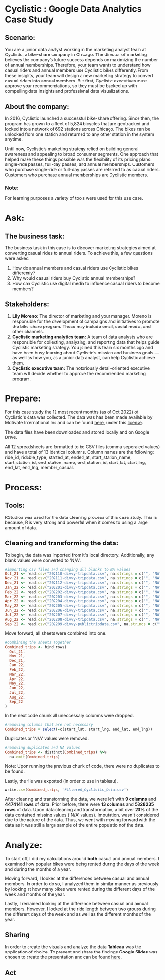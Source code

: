 # Cyclistic : Google Data Analytics Case Study

## Scenario:
You are a junior data analyst working in the marketing analyst team at Cyclistic, a bike-share company in Chicago. The director
of marketing believes the company’s future success depends on maximizing the number of annual memberships. Therefore,
your team wants to understand how casual riders and annual members use Cyclistic bikes differently. From these insights,
your team will design a new marketing strategy to convert casual riders into annual members. But first, Cyclistic executives
must approve your recommendations, so they must be backed up with compelling data insights and professional data
visualizations.

## About the company:
In 2016, Cyclistic launched a successful bike-share offering. Since then, the program has grown to a fleet of 5,824 bicycles that
are geotracked and locked into a network of 692 stations across Chicago. The bikes can be unlocked from one station and
returned to any other station in the system anytime.

Until now, Cyclistic’s marketing strategy relied on building general awareness and appealing to broad consumer segments.
One approach that helped make these things possible was the flexibility of its pricing plans: single-ride passes, full-day passes,
and annual memberships. Customers who purchase single-ride or full-day passes are referred to as casual riders. Customers
who purchase annual memberships are Cyclistic members.

### Note:
For learning purposes a variety of tools were used for this use case.

# Ask:
## The business task:
The business task in this case is to discover marketing strategies aimed at converting casual rides to annual riders. To achieve this, a few questions were asked:
1. How do annual members and casual riders use Cyclistic bikes differently?
2. Why would casual riders buy Cyclistic annual memberships?
3. How can Cyclistic use digital media to influence casual riders to become members?

## Stakeholders:
1. **Lily Moreno**: The director of marketing and your manager. Moreno is responsible for the development of campaigns
and initiatives to promote the bike-share program. These may include email, social media, and other channels.
2. **Cyclistic marketing analytics team:** A team of data analysts who are responsible for collecting, analyzing, and
reporting data that helps guide Cyclistic marketing strategy. You joined this team six months ago and have been busy
learning about Cyclistic’s mission and business goals — as well as how you, as a junior data analyst, can help Cyclistic
achieve them.
3. **Cyclistic executive team:** The notoriously detail-oriented executive team will decide whether to approve the
recommended marketing program.

# Prepare:
For this case study the 12 most recent months (as of Oct 2022) of Cyclistic's data was collected. The data was has been made available by Motivate International Inc and can be found [here](https://divvy-tripdata.s3.amazonaws.com/index.html), under this [license](https://ride.divvybikes.com/data-license-agreement). 

The data files have been downloaded and stored locally and on Google Drive.

All 12 spreadsheets are formatted to be CSV files (comma seperated values) and have a total of 13 identical columns. Column names are the following: ride_id, ridable_type, started_at, ended_at, start_station_name, start_station_id, end_station_name, end_station_id, start_lat, start_lng, end_lat, end_lng, member_casual.

# Process:
## Tools:
RStudios was used for the data cleaning process of this case study. This is because, R is very strong and powerful when it comes to using a large amount of data.

## Cleaning and transforming the data:
To begin, the data was imported from it's local directory. Additionally, any blank values were converted to 'N/A'.

```ruby
#importing csv files and changing all blanks to NA values
Oct_21 <- read.csv("202110-divvy-tripdata.csv", na.strings = c("", "NA"))
Nov_21 <- read.csv("202111-divvy-tripdata.csv", na.strings = c("", "NA"))
Dec_21 <- read.csv("202112-divvy-tripdata.csv", na.strings = c("", "NA"))
Jan_22 <- read.csv("202201-divvy-tripdata.csv", na.strings = c("", "NA"))
Feb_22 <- read.csv("202202-divvy-tripdata.csv", na.strings = c("", "NA"))
Mar_22 <- read.csv("202203-divvy-tripdata.csv", na.strings = c("", "NA"))
Apr_22 <- read.csv("202204-divvy-tripdata.csv", na.strings = c("", "NA"))
May_22 <- read.csv("202205-divvy-tripdata.csv", na.strings = c("", "NA"))
Jun_22 <- read.csv("202206-divvy-tripdata.csv", na.strings = c("", "NA"))
Jul_22 <- read.csv("202207-divvy-tripdata.csv", na.strings = c("", "NA"))
Aug_22 <- read.csv("202208-divvy-tripdata.csv", na.strings = c("", "NA"))
Sep_22 <- read.csv("202209-divvy-publictripdata.csv", na.strings = c("", "NA"))
```
Move forward, all sheets were combined into one.

```ruby
#combining the sheets together
Combined_trips <- bind_rows(
  Oct_21,
  Nov_21,
  Dec_21,
  Jan_22,
  Feb_22,
  Mar_22,
  Apr_22,
  May_22,
  Jun_22,
  Jul_22,
  Aug_22,
  Sep_22
)
```
In the next code chunk all uneccessary columns were dropped.

```ruby 
#removing columns that are not necessary
Combined_trips = select(-c(start_lat, start_lng, end_lat, end_lng)) 
```
Duplicates or 'N/A' values were removed.

```ruby
#removing duplicates and NA values
Combined_trips <- distinct(Combined_trips) %>%
  na.omit(Combined_trips)
```
Note: Upon running the previous chunk of code, there were no duplicates to be found. 


Lastly, the file was exported (in order to use in tableau).
```ruby
write.csv(Combined_trips, "Filtered_Cyclistic_Data.csv")
```

After cleaning and transforming the data, we were left with **9 columns** and **4474141 rows** of data. Prior before, there were **13 columns** and **5828235 rows** of data. Upon data cleaning and transformation, a bit over **23%** of the data contained missing values ('N/A' values). Imputation, wasn't considered due to the nature of the data. Thus, we went with moving forward with the data as it was still a large sample of the entire populatio nof the data.

# Analyze: 
To start off, I did my calculations around **both** casual and annual members. I examined how popular bikes were being rented during the days of the week and during the months of a year.

Moving forward, I looked at the differences between casual and annual members. In order to do so, I analyzed them in similar manner as previously by looking at how many bikes were rented during the different days of the week and months of the year.

Lastly, I remained looking at the difference between casual and annual members. However, I looked at the ride length between two groups during the different days of the week and as well as the different months of the year. 

## Sharing
In order to create the visuals and analyze the data **Tableau** was the application of choice. To present and share the findings **Google Slides** was chosen to create the presentation and can be found [here](https://docs.google.com/presentation/d/1KXbxHz3Smt7g5saKWOL1qVU89sl9Z9NeOfMvZysam04/edit?usp=sharing). 

## Act





